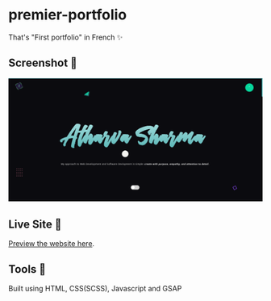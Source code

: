 # premier-portfolio

That's "First portfolio" in French ✨

## Screenshot 📸

![Israel Mitolu portfolio screenshot](./assets/img/seo-imgg.png)

## Live Site 🚀

[Preview the website here](https://sharma-atharva.github.io/My-Portfolio-Website/).

## Tools 🔨

Built using HTML, CSS(SCSS), Javascript and GSAP
